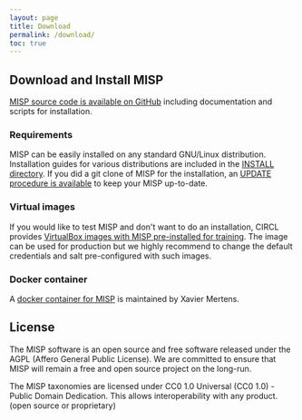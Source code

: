 ```yaml
---
layout: page
title: Download
permalink: /download/
toc: true
---
```


## Download and Install MISP

[MISP source code is available on GitHub](https://github.com/MISP/MISP) including documentation and scripts for installation.

### Requirements

MISP can be easily installed on any standard GNU/Linux distribution. Installation guides for various distributions are included in the [INSTALL directory](https://github.com/MISP/MISP/tree/2.4/INSTALL). If you did a git clone of MISP for the installation, an [UPDATE procedure is available](https://github.com/MISP/MISP/blob/2.4/INSTALL/UPDATE.txt) to keep your MISP up-to-date.

### Virtual images

If you would like to test MISP and don't want to do an installation, CIRCL provides [VirtualBox images with MISP pre-installed for training](https://www.circl.lu/services/misp-training-materials/#misp-virtual-machine). The image can be used for production but we highly recommend to change the default credentials and salt pre-configured with such images.

### Docker container

A [docker container for MISP](https://github.com/xme/misp-docker) is maintained by Xavier Mertens.

## License

The MISP software is an open source and free software released under the AGPL (Affero General Public License). We are committed to ensure that MISP will remain a free and open source project on the long-run.

The MISP taxonomies are licensed under CC0 1.0 Universal (CC0 1.0) - Public Domain Dedication. This allows interoperability with any product. (open source or proprietary) 
